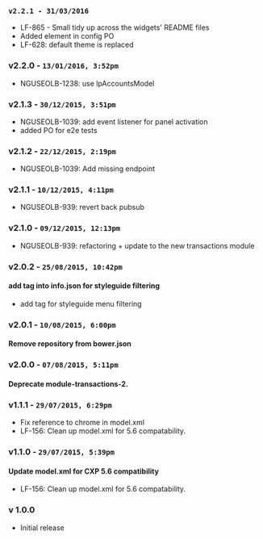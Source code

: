 ### `v2.2.1 - 31/03/2016`
* LF-865 - Small tidy up across the widgets' README files
* Added element in config PO
* LF-628: default theme is replaced

### v2.2.0 - `13/01/2016, 3:52pm`
* NGUSEOLB-1238: use lpAccountsModel

### v2.1.3 - `30/12/2015, 3:51pm`
* NGUSEOLB-1039: add event listener for panel activation
* added PO for e2e tests

### v2.1.2 - `22/12/2015, 2:19pm`
* NGUSEOLB-1039: Add missing endpoint  

### v2.1.1 - `10/12/2015, 4:11pm`
* NGUSEOLB-939: revert back pubsub  

### v2.1.0 - `09/12/2015, 12:13pm`
* NGUSEOLB-939: refactoring + update to the new transactions module  

### v2.0.2 - `25/08/2015, 10:42pm`
#### add tag into info.json for styleguide filtering  
* add tag for styleguide menu filtering  


### v2.0.1 - `10/08/2015, 6:00pm`
#### Remove repository from bower.json  


### v2.0.0 - `07/08/2015, 5:11pm`
#### Deprecate module-transactions-2.  


### v1.1.1 - `29/07/2015, 6:29pm`
* Fix reference to chrome in model.xml  
* LF-156: Clean up model.xml for 5.6 compatability.  


### v1.1.0 - `29/07/2015, 5:39pm`
#### Update model.xml for CXP 5.6 compatibility  
* LF-156: Clean up model.xml for 5.6 compatability.  


### v 1.0.0
* Initial release
